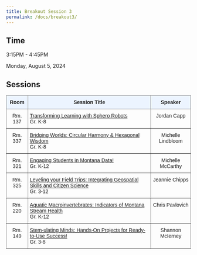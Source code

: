 ```yaml
---
title: Breakout Session 3
permalink: /docs/breakout3/
---
```


## Time

3:15PM - 4:45PM

Monday, August 5, 2024

## Sessions

<style type="text/css">
.tg  {border-collapse:collapse;border-spacing:0;}
.tg td{border-color:black;border-style:solid;border-width:1px;font-family:Arial, sans-serif;font-size:14px;
  overflow:hidden;padding:10px 5px;word-break:normal;}
.tg th{border-color:black;border-style:solid;border-width:1px;font-family:Arial, sans-serif;font-size:14px;
  font-weight:normal;overflow:hidden;padding:10px 5px;word-break:normal;}
.tg .tg-c3ow{border-color:inherit;text-align:center;vertical-align:top}
.tg .tg-5w3z{background-color:#ecf4ff;border-color:inherit;text-align:center;vertical-align:top}
.tg .tg-0pky{border-color:inherit;text-align:left;vertical-align:top}
</style>
<table class="tg">
<thead>
  <tr>
    <th class="tg-5w3z"><span style="font-weight:bold">Room</span></th>
    <th class="tg-5w3z"><span style="font-weight:bold">Session Title</span></th>
    <th class="tg-5w3z"><span style="font-weight:bold">Speaker</span></th>
  </tr>
</thead>
<tbody>
  <tr>
    <td class="tg-c3ow">Rm. 137</td>
    <td class="tg-0pky"><a href="https://stem-summer-institute.github.io/2024/docs/b3p1/">Transforming Learning with Sphero Robots</a><br>Gr. K-8</td>
    <td class="tg-c3ow">Jordan Capp</td>
  </tr>
  <tr>
    <td class="tg-c3ow">Rm. 337</td>
    <td class="tg-0pky"><a href="https://stem-summer-institute.github.io/2024/docs/b3p2/">Bridging Worlds: Circular Harmony & Hexagonal Wisdom</a><br>Gr. K-8</td>
    <td class="tg-c3ow">Michelle Lindbloom</td>
  </tr>
  <tr>
    <td class="tg-c3ow">Rm. 321</td>
    <td class="tg-0pky"><a href="https://stem-summer-institute.github.io/2024/docs/b3p3/">Engaging Students in Montana Data!</a><br>Gr. K-12</td>
    <td class="tg-c3ow">Michelle McCarthy</td>
  </tr>
  <tr>
    <td class="tg-c3ow">Rm. 325</td>
    <td class="tg-0pky"><a href="https://stem-summer-institute.github.io/2024/docs/b3p4/">Leveling your Field Trips: Integrating Geospatial Skills and Citizen Science</a><br>Gr. 3-12</td>
    <td class="tg-c3ow">Jeannie Chipps</td>
  </tr>
  <tr>
    <td class="tg-c3ow">Rm. 220</td>
    <td class="tg-0pky"><a href="https://stem-summer-institute.github.io/2024/docs/b3p5/">Aquatic Macroinvertebrates: Indicators of Montana Stream Health</a><br>Gr. K-12</td>
    <td class="tg-c3ow">Chris Pavlovich</td>
  </tr>
    <tr>
    <td class="tg-c3ow">Rm. 149</td>
    <td class="tg-0pky"><a href="https://stem-summer-institute.github.io/2024/docs/b3p6/">Stem-ulating Minds: Hands-On Projects for Ready-to-Use Success!</a><br>Gr. 3-8</td>
    <td class="tg-c3ow">Shannon McIerney</td>
  </tr>
</tbody>
</table>